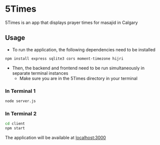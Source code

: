 # 5Times
5Times is an app that displays prayer times for masajid in Calgary

## Usage
* To run the application, the following dependencies need to be installed

```bash
npm install express sqlite3 cors moment-timezone hijri
```
* Then, the backend and frontend need to be run simultaneously in separate terminal instances
  * Make sure you are in the 5Times directory in your terminal
### In Terminal 1
```bash
node server.js
```

### In Terminal 2
```bash
cd client
npm start
```

The application will be available at [localhost:3000](http://localhost:3000)
